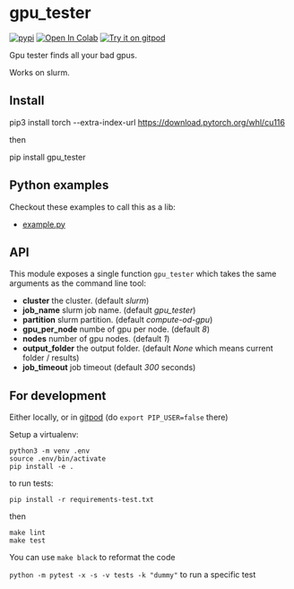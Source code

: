 # gpu_tester
[![pypi](https://img.shields.io/pypi/v/gpu_tester.svg)](https://pypi.python.org/pypi/gpu_tester)
[![Open In Colab](https://colab.research.google.com/assets/colab-badge.svg)](https://colab.research.google.com/github/rom1504/gpu_tester/blob/master/notebook/gpu_tester_getting_started.ipynb)
[![Try it on gitpod](https://img.shields.io/badge/try-on%20gitpod-brightgreen.svg)](https://gitpod.io/#https://github.com/rom1504/gpu_tester)

Gpu tester finds all your bad gpus.

Works on slurm.

## Install

pip3 install torch --extra-index-url https://download.pytorch.org/whl/cu116

then 

pip install gpu_tester

## Python examples

Checkout these examples to call this as a lib:
* [example.py](examples/example.py)

## API

This module exposes a single function `gpu_tester` which takes the same arguments as the command line tool:

* **cluster** the cluster. (default *slurm*)
* **job_name** slurm job name. (default *gpu_tester*)
* **partition** slurm partition. (default *compute-od-gpu*)
* **gpu_per_node** numbe of gpu per node. (default *8*)
* **nodes** number of gpu nodes. (default *1*)
* **output_folder** the output folder. (default *None* which means current folder / results)
* **job_timeout** job timeout (default *300* seconds)

## For development

Either locally, or in [gitpod](https://gitpod.io/#https://github.com/rom1504/gpu_tester) (do `export PIP_USER=false` there)

Setup a virtualenv:

```
python3 -m venv .env
source .env/bin/activate
pip install -e .
```

to run tests:
```
pip install -r requirements-test.txt
```
then 
```
make lint
make test
```

You can use `make black` to reformat the code

`python -m pytest -x -s -v tests -k "dummy"` to run a specific test
